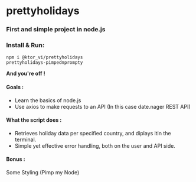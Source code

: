 # prettyholidays
### First and simple project in node.js

### Install & Run: 
```
npm i @ktor_vi/prettyholidays
prettyholidays-pimpednprompty
```
**And you're off !**
#### Goals : 
- Learn the basics of node.js 
- Use axios to make requests to an API (In this case date.nager REST API) 

#### What the script does : 

- Retrieves holiday data per specified country, and diplays itin the terminal. 
- Simple yet effective error handling, both on the user and API side. 

#### Bonus : 
Some Styling (Pimp my Node) 
